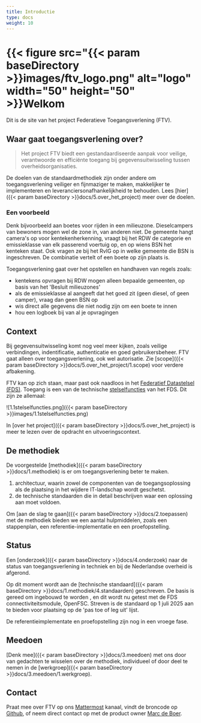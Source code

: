 ```yaml
---
title: Introductie
type: docs
weight: 10
---
```


# {{< figure src="{{< param baseDirectory >}}images/ftv_logo.png" alt="logo" width="50" height="50" >}}Welkom

Dit is de site van het project Federatieve Toegangsverlening (FTV).

## Waar gaat toegangsverlening over?

> Het project FTV biedt een gestandaardiseerde aanpak voor veilige, verantwoorde en efficiënte toegang bij
> gegevensuitwisseling tussen overheidsorganisaties.

De doelen van de standaardmethodiek zijn onder andere om toegangsverlening veiliger en fijnmaziger te maken, makkelijker te implementeren en leveranciersonafhankelijkheid te behouden.
Lees [hier]({{< param baseDirectory >}}docs/5.over_het_project) meer over de doelen.

### Een voorbeeld

Denk bijvoorbeeld aan boetes voor rijden in een milieuzone. Dieselcampers van bewoners mogen wel de zone in, van anderen niet.
De gemeente hangt camera's op voor kentekenherkenning, vraagt bij het RDW de categorie en emissieklasse van elk passerend voertuig op,
en op wiens BSN het kenteken staat. Ook vragen ze bij het RvIG op in welke gemeente die BSN is ingeschreven. De combinatie vertelt
of een boete op zijn plaats is.

Toegangsverlening gaat over het opstellen en handhaven van regels zoals:

- kentekens opvragen bij RDW mogen alleen bepaalde gemeenten, op basis van het 'Besluit milieuzones'
- als de emissieklasse al aangeeft dat het goed zit (geen diesel, of geen camper), vraag dan geen BSN op
- wis direct alle gegevens die niet nodig zijn om een boete te innen
- hou een logboek bij van al je opvragingen

## Context

Bij gegevensuitwisseling komt nog veel meer kijken, zoals veilige verbindingen, indentificatie, authenticatie en goed gebruikersbeheer.
FTV gaat alleen over toegangsverlening, ook wel autorisatie. Zie [scope]({{< param baseDirectory >}}docs/5.over_het_project/1.scope) voor verdere afbakening.

FTV kan op zich staan, maar past ook naadloos in het [Federatief Datastelsel (FDS)](https://federatief.datastelsel.nl/).
Toegang is een van de technische [stelselfuncties](https://federatief.datastelsel.nl/kennisbank/stelselfuncties/) van het FDS. Dit zijn ze allemaal:

![1.1stelselfuncties.png]({{< param baseDirectory >}}images/1.1stelselfuncties.png)

In [over het project]({{< param baseDirectory >}}docs/5.over_het_project) is meer te lezen over de opdracht en uitvoeringscontext.

## De methodiek

De voorgestelde [methodiek]({{< param baseDirectory >}}docs/1.methodiek) is er om toegangsverlening beter te maken. 
1. architectuur, waarin zowel de componenten van de toegangsoplossing als de plaatsing in het wijdere IT-landschap wordt geschetst.
2. de technische standaarden die in detail beschrijven waar een oplossing aan moet voldoen.

Om [aan de slag te gaan]({{< param baseDirectory >}}docs/2.toepassen) met de methodiek bieden we een aantal hulpmiddelen, zoals een stappenplan, een referentie-implementatie en een proefopstelling.

## Status

Een [onderzoek]({{< param baseDirectory >}}docs/4.onderzoek) naar de status van toegangsverlening in techniek en bij de Nederlandse overheid is afgerond.

Op dit moment wordt aan de [technische standaard]({{< param baseDirectory >}}docs/1.methodiek/4.standaarden) geschreven. De basis is gereed om ingebouwd te worden , 
en dit wordt nu getest met de FDS connectiviteitsmodule, OpenFSC. Streven is de standaard op 1 juli 2025 aan te bieden voor plaatsing op de 'pas toe of leg uit' lijst.

De referentieimplementate en proefopstelling zijn nog in een vroege fase.

## Meedoen

[Denk mee]({{< param baseDirectory >}}docs/3.meedoen) met ons door van gedachten te wisselen over de methodiek, individueel of door deel te nemen in de [werkgroep]({{< param baseDirectory >}}docs/3.meedoen/1.werkgroep).

## Contact

Praat mee over FTV op ons [Mattermost](https://digilab.overheid.nl/chat/digilab/channels/federatieve-toegangsverlening) kanaal, vindt de broncode op [Github](https://github.com/VNG-Realisatie/ftv), 
of neem direct contact op met de product owner [Marc de Boer](mailto:marc.deboer@vng.nl).
